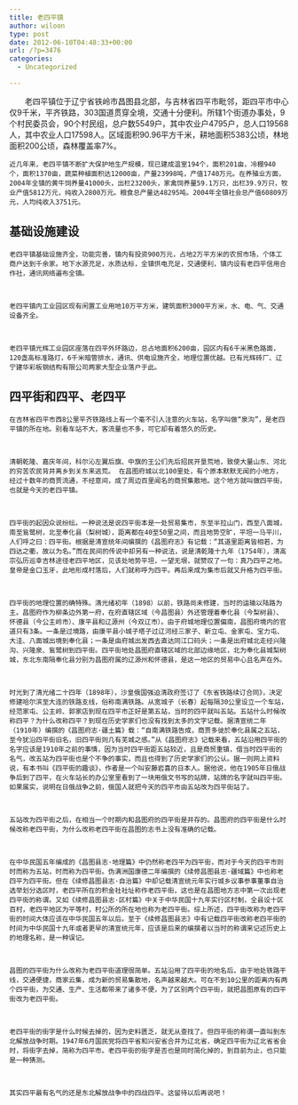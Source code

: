 ```yaml
---
title: 老四平镇
author: wiloon
type: post
date: 2012-06-10T04:48:33+00:00
url: /?p=3476
categories:
  - Uncategorized

---
```

<p id="lemmaTitle-1113566">
  　　老四平镇位于辽宁省铁岭市昌图县北部，与吉林省四平市毗邻，距四平市中心仅9千米，平齐铁路，303国道贯穿全境，交通十分便利。所辖1个街道办事处，9个村民委员会，90个村民组，总户数5549户，其中农业户4795户，总人口19568人，其中农业人口17598人。区域面积90.96平方千米，耕地面积5383公顷，林地面积200公顷，森林覆盖率7%。

<div id="lemmaContent-0">
  
  
    近几年来，老四平镇不断扩大保护地生产规模，现已建成温室194个，面积201亩，冷棚940个，面积1370亩，蔬菜种植面积达12000亩，产量23998吨，产值1740万元。在养殖业方面，2004年全镇的黄牛饲养量41000头，出栏23200头，家禽饲养量59.1万只，出栏39.9万只，牧业产值5812万元，纯收入2800万元。粮食总产量达48295吨。2004年全镇社会总产值60809万元，人均纯收入3751元。
  
  
  
  <h2>
    基础设施建设
  </h2>
  
    老四平镇基础设施齐全，功能完善，镇内有投资900万元，占地2万平方米的农贸市场，个体工商户达到千余家。地下水源充足，水质达标，全镇供电充足，交通便利，镇内设有老四平信用合作社，通讯网络遍布全镇。
  
  
  
    老四平镇内工业园区现有闲置工业用地10万平方米，建筑面积3000平方米，水、电、气、交通设备齐全。
  
  
  
    老四平镇光辉工业园区座落在四平外环路边，总占地面积6200亩，园区内有6千米黑色路面，120盏高标准路灯，6千米暗管排水，通讯、供电设施齐全，地理位置优越。已有光辉砖厂、辽宁建华彩板钢结构有限公司两家大型企业落户于此。
  
  
  
  <h2>
    四平街和四平、老四平
  </h2>
  
    在吉林省四平市西8公里平齐铁路线上有一个毫不引人注意的火车站，名字叫做“泉沟”，是老四平镇的所在地。别看车站不大，客流量也不多，可它却有着悠久的历史。
  
  
  
    清朝乾隆、嘉庆年间，科尔沁左翼后旗、中旗的王公们先后招民开垦荒地，致使大量山东、河北的穷苦农民背井离乡到关东来逃荒。 在昌图府城以北100里处，有个原本默默无闻的小地方，经过十数年的商贾流通，不经意间，成了周边百里闻名的商贸集散地。这个地方就叫做四平街，也就是今天的老四平镇。
  
  
  
    四平街的起因众说纷纭。一种说法是说四平街本是一处贸易集市，东至半拉山门，西至八面城，南至鴜鹭树，北至奉化县（梨树城），距离都在40至50里之间，而且地势空旷，平坦一马平川，人们呼之曰：四平街。根据是清宣统年间编撰的《昌图府志》有记载：“其道里距离皆相若，为四达之衢，故以为名。”而在民间的传说中却另有一种说法，说是清乾隆十九年（1754年），清高宗弘历巡幸吉林途径老四平地区，见该处地势平坦，一望无垠，就赞叹了一句：真乃四平之地。皇帝是金口玉牙，此地形成村落后，人们就称呼为四平。再后来成为集市后就又升格为四平街。
  
  
  
    四平街的地理位置的确特殊。清光绪初年（1898）以前，铁路尚未修建，当时的运输以陆路为主。昌图府作为柳条边外第一府，在府直辖区域（今昌图县）外还管理着奉化县（今梨树县）、怀德县（今公主岭市）、康平县和辽源州（今双辽市）。由于府城地理位置偏南，昌图府境内的官道只有3条。一条是过境路，由康平县小城子塔子过辽河经三家子、新立屯、金家屯、宝力屯、大洼、八面城出境到奉化县；一条是由府城出发西去直达同江口码头；一条是出府城北走经兴隆沟、兴隆泉、鴜鹭树到四平街。四平街地处昌图府直辖区域的北部边缘地区，北为奉化县城梨树城，东北东南隔奉化县分别为昌图府属的辽源州和怀德县，是这一地区的贸易中心且名声在外。
  
  
  
    时光到了清光绪二十四年（1898年），沙皇俄国强迫清政府签订了《东省铁路续订合同》，决定修建哈尔滨至大连的铁路支线，俗称南满铁路。从宽城子（长春）起每隔30公里设立一个车站，经范家屯、公主岭、郭家店到现在四平市正好是第五站，当时的四平就叫五站。五站什么时候改称四平？为什么改称四平？到现在历史学家们也没有找到太多的文字记载。据清宣统二年（1910年）编撰的《昌图府志·疆土篇》载：“自南满铁路告成，商贾多徙於奉化县属之五站，至今犹沿四平街旧名，旧四平街则几有芜城之感。”从《昌图府志》记载来看，五站沿用四平街的名字应该是1910年之前的事情，因为当时四平街距五站较近，且是商贸重镇，借当时四平街的名气，改五站为四平街也是个不争的事实，而且也得到了历史学家们的公认。据一则网上资料说，有本书叫《四平街的趣谈》，作者是一个叫安藤岩喜的日本人。据他说，他在1905年日俄战争后到了四平，在火车站长的办公室里看到了一块用俄文书写的站牌，站牌的名字就叫四平街。如果属实，说明在日俄战争之前，俄国人就把今天的四平市由五站改为四平街站了。
  
  
  
    五站改为四平街之后，在相当一个时期内和昌图府的四平街是并存的。昌图府的四平街是什么时候改称老四平街，为什么改称老四平街在昌图的志书上没有准确的记载。
  
  
  
    在中华民国五年编成的《昌图县志·地理篇》中仍然称老四平为四平街，而对于今天的四平市则时而称为五站，时而称为四平街。伪满洲国康德二年编撰的《续修昌图县志·疆域篇》中也称老四平为四平街。但在《续修昌图县志·自治篇》中却记载清宣统元年实行城乡议事参事董事自治选举划分选区时，老四平所在的积金社社址称作老四平街，这也是在昌图地方志中第一次出现老四平街的称谓。又如《续修昌图县志·区村篇》中关于中华民国十九年实行区村制，全县设十区百村，老四平地区为平等村，村公所的所在地也称为老四平街。综上所述，四平街改称为老四平街的时间大体应该在中华民国五年以后。至于《续修昌图县志》中有记载四平街改称老四平街的时间为中华民国十九年或者更早的清宣统元年，应该是后来的编撰者以当时的称谓来记述历史上的地理名称，是一种误记。
  
  
  
    昌图的四平街为什么改称为老四平街道理很简单。五站沿用了四平街的地名后，由于地处铁路干线，交通便捷，商家云集，成为新的贸易集散地，名声越来越大。可在不到10公里的距离内有两个四平街，为交通、生产、生活都带来了诸多不便，为了区别两个四平街，就把昌图原有的四平街改为老四平街。
  
  
  
    老四平街的街字是什么时候去掉的，因为史料匮乏，就无从查找了。但四平街的称谓一直叫到东北解放战争时期。1947年6月国民党将四平省和兴安省合并为辽北省，确定四平街为辽北省省会时，将街字去掉，简称为四平市。老四平街的街字是否也是同时简化掉的，到目前为止，也只能是一种猜测。
  
  
  
    其实四平最有名气的还是东北解放战争中的四战四平。这留待以后再说吧！
  
